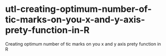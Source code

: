 # utl-creating-optimum-number-of-tic-marks-on-you-x-and-y-axis-prety-function-in-R
Creating optimum number of tic marks on you x and y axis prety function in R
